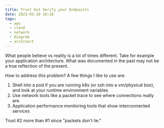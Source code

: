 ```yaml
---
title: Trust but Verify your Endpoints
date: 2023-03-20 18:18
tags:
  - aws
  - cloud
  - network
  - diagram
  - architect
---
```


What people believe vs reality is a lot of times different. Take for example your application architecture. What was documented in the past may not be a true reflection of the present.

How to address this problem? A few things I like to use are:

  1) Shell into a pod if you are running k8s (or ssh into a vm/physical box), and look at your runtime environment variables
  2) Use network tools like a packet trace to see where connections really are.
  3) Application performance monitoring tools that show interconnected services
  
  Trust #2 more than #1 since "packets don't lie."